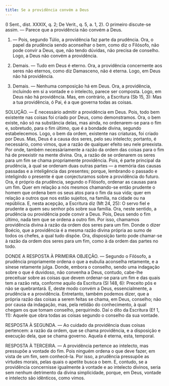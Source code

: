 ```yaml
---
title: Se a providência convém a Deus
---
```


(I Sent., dist. XXXIX, q. 2; De Verit., q. 5, a. 1, 2).
  O primeiro discute-se assim. — Parece que a providência não convém a Deus.  

1. — Pois, segundo Túlio, a providência faz parte da prudência. Ora, o papel da prudência sendo aconselhar o bem, como diz o Filósofo, não pode convir a Deus, que, não tendo dúvidas, não precisa de conselho. Logo, a Deus não convém a providência.  

2. Demais. — Tudo em Deus é eterno. Ora, a providência concernente aos seres não eternos, como diz Damasceno, não é eterna. Logo, em Deus não há providência.  

3. Demais. — Nenhuma composição há em Deus. Ora, a providência, incluindo em si a vontade e o intelecto, parece ser composta. Logo, em Deus não há providência.  Mas, em contrário, a Escritura (Sb 15, 3): Mas a tua providência, ó Pai, é a que governa todas as coisas.  

SOLUÇÃO. — É necessário admitir a providência em Deus. Pois, todo bem existente nas coisas foi criado por Deus, como demonstramos. Ora, o bem existe, não só na substância delas, mas ainda, no ordenarem-se para o fim e, sobretudo, para o fim último, que é a bondade divina, segundo estabelecemos. Logo, o bem da ordem, existente nas criaturas, foi criado por Deus. Mas, Deus é a causa dos seres, pelo seu intelecto; portanto, é necessário, como vimos, que a razão de qualquer efeito seu nele preexista. Por onde, também necessàriamente a razão da ordem das coisas para o fim há de preexistir na mente divina. Ora, a razão de se ordenarem os seres para um fim se chama propriamente providência. Pois, é parte principal da prudência, à qual se ordenam duas outras partes — a memória das causas passadas e a inteligência das presentes; porque, lembrando o passado e inteligindo o presente é que conjecturamos sobre a providência do futuro. Ora, é próprio da prudência, segundo o Filósofo, ordenar as causas para um fim. Quer em relação a nós mesmos chamando-se então prudente o homem que ordena bem os seus atos para o fim da sua vida; quer em relação a outros que nos estão sujeitos, na família, na cidade ou na república. E, nesta acepção, a Escritura diz (Mt 24, 25): O servo fiel e prudente a quem seu senhor pôs sobre sua família. Ora, neste sentido, a prudência ou providência pode convir a Deus. Pois, Deus sendo o fim último, nada tem que se ordena a outro fim. Por isso, chamamos providência divina à razão da ordem dos seres para um fim. Donde o dizer Boécio, que a providência é a mesma razão divina própria ao sumo de todos os chefes, a qual tudo dispõe. Ora, disposição tanto pode chamar-se à razão da ordem dos seres para um fim, como à da ordem das partes no todo.  

DONDE A RESPOSTA À PRIMEIRA OBJEÇÃO. — Segundo o Filósofo, a prudência propriamente ordena o que a eubulia aconselha retamente, e a sínese retamente julga. Donde, embora o conselho, sendo uma indagação sobre o que é duvidoso, não convenha a Deus, contudo, cabe-lhe preceituar sobre as coisas que devem ordenar-se para um fim e das quais tem a razão reta, conforme aquilo da Escritura (Sl 148, 6): Preceito pôs e não se quebrantará. E, deste modo convém a Deus, essencialmente, a prudência e a providência. Entretanto, também podemos dizer, que a própria razão das coisas a serem feitas se chama, em Deus, conselho; não por causa da indagação, mas, pela retidão do conhecimento, à qual chegam os que tomam conselho, perquirindo. Daí o dito da Escritura (Ef 1, 11): Aquele que obra todas as coisas segundo o conselho da sua vontade.  

RESPOSTA À SEGUNDA. — Ao cuidado da providência duas coisas pertencem: a razão da ordem, que se chama providência, e a disposição e execução dela, que se chama governo. Aquela é eterna, esta, temporal.  

RESPOSTA À TERCEIRA. — A providência pertence ao intelecto, mas pressupõe a vontade do fim. Pois ninguém ordena o que deve fazer, em vista de um fim, sem conhecê-la. Por isso, a prudência pressupõe as virtudes morais, pelas quais o apetite busca o bem. E, contudo, se a providência concernisse igualmente à vontade e ao intelecto divinos, seria sem nenhum detrimento da divina simplicidade, porque, em Deus, vontade e intelecto são idênticos, como vimos.